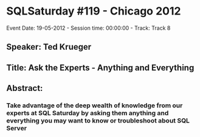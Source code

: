 # SQLSaturday #119 - Chicago 2012
Event Date: 19-05-2012 - Session time: 00:00:00 - Track: Track 8 
## Speaker: Ted Krueger
## Title: Ask the Experts - Anything and Everything
## Abstract:
### Take advantage of the deep wealth of knowledge from our experts at SQL Saturday by asking them anything and everything you may want to know or troubleshoot about SQL Server
